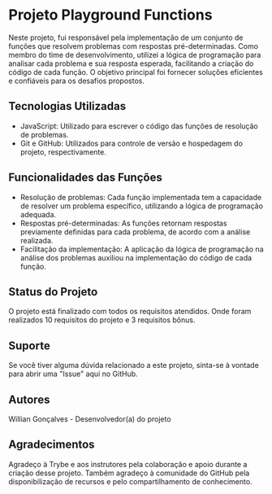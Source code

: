 # Projeto Playground Functions

Neste projeto, fui responsável pela implementação de um conjunto de funções que resolvem problemas com respostas pré-determinadas. Como membro do time de desenvolvimento, utilizei a lógica de programação para analisar cada problema e sua resposta esperada, facilitando a criação do código de cada função. O objetivo principal foi fornecer soluções eficientes e confiáveis para os desafios propostos.

## Tecnologias Utilizadas
- JavaScript: Utilizado para escrever o código das funções de resolução de problemas.
- Git e GitHub: Utilizados para controle de versão e hospedagem do projeto, respectivamente.

## Funcionalidades das Funções
- Resolução de problemas: Cada função implementada tem a capacidade de resolver um problema específico, utilizando a lógica de programação adequada.
- Respostas pré-determinadas: As funções retornam respostas previamente definidas para cada problema, de acordo com a análise realizada.
- Facilitação da implementação: A aplicação da lógica de programação na análise dos problemas auxiliou na implementação do código de cada função.

## Status do Projeto
O projeto está finalizado com todos os requisitos atendidos. Onde foram realizados 10 requisitos do projeto e 3 requisitos bônus.

## Suporte
Se você tiver alguma dúvida relacionado a este projeto, sinta-se à vontade para abrir uma "Issue" aqui no GitHub.

## Autores
Willian Gonçalves - Desenvolvedor(a) do projeto

## Agradecimentos

Agradeço à Trybe e aos instrutores pela colaboração e apoio durante a criação desse projeto. Também agradeço à comunidade do GitHub pela disponibilização de recursos e pelo compartilhamento de conhecimento.

<!-- # :construction: README em construção ! :construction:
Olá, Tryber!
Esse é apenas um arquivo inicial para o README do seu projeto.
É essencial que você preencha esse documento por conta própria, ok?
Não deixe de usar nossas dicas de escrita de README de projetos, e deixe sua criatividade brilhar!
:warning: IMPORTANTE: você precisa deixar nítido:
- quais arquivos/pastas foram desenvolvidos por você; 
- quais arquivos/pastas foram desenvolvidos por outra pessoa estudante;
- quais arquivos/pastas foram desenvolvidos pela Trybe.
-->

